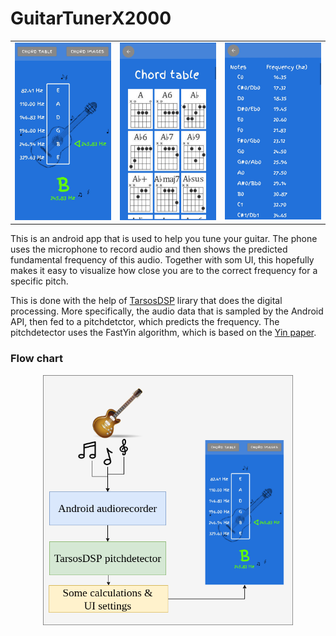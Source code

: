 
# GuitarTunerX2000

<table>
    <tr>
        <td><img src="images/front_page.jpg" width="200"></td>
        <td><img src="images/chord_table.jpg" width="200"></td>
        <td><img src="images/frequencies.jpg" width="200"></td>
    </tr>
</table>

This is an android app that is used to help you tune your guitar. The phone uses the microphone to record audio and then shows the predicted fundamental frequency of this audio. Together with som UI, this hopefully makes it easy to visualize how close you are to the correct frequency for a specific pitch.


This is done with the help of [TarsosDSP](https://github.com/JorenSix/TarsosDSP) lirary that does the digital processing. More specifically, the audio data that is sampled by the Android API, then fed to a pitchdetctor, which predicts the frequency. The pitchdetector uses the FastYin algorithm, which is based on the [Yin paper](http://audition.ens.fr/adc/pdf/2002_JASA_YIN.pdf).

### Flow chart

<div style="text-align:center">
    <img src="images/flow_chart.png" width="400">
</div>
